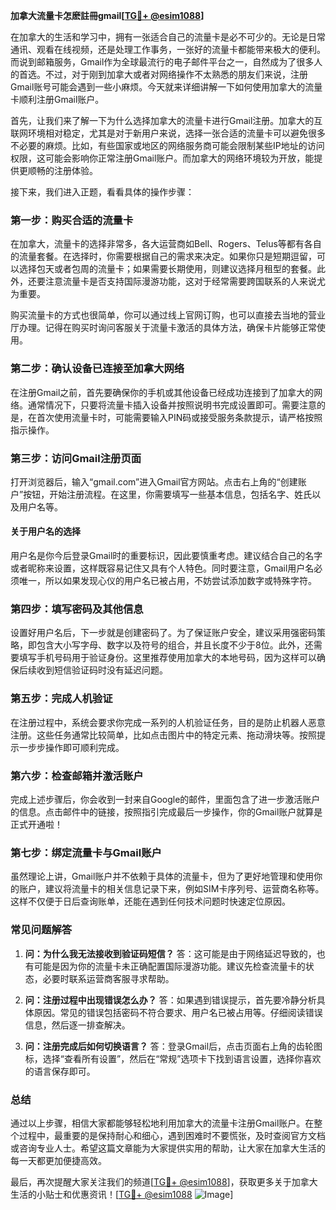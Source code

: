**加拿大流量卡怎麽註冊gmail[[TG💪+ @esim1088](https://t.me/s/esim1088)]**

在加拿大的生活和学习中，拥有一张适合自己的流量卡是必不可少的。无论是日常通讯、观看在线视频，还是处理工作事务，一张好的流量卡都能带来极大的便利。而说到邮箱服务，Gmail作为全球最流行的电子邮件平台之一，自然成为了很多人的首选。不过，对于刚到加拿大或者对网络操作不太熟悉的朋友们来说，注册Gmail账号可能会遇到一些小麻烦。今天就来详细讲解一下如何使用加拿大的流量卡顺利注册Gmail账户。

首先，让我们来了解一下为什么选择加拿大的流量卡进行Gmail注册。加拿大的互联网环境相对稳定，尤其是对于新用户来说，选择一张合适的流量卡可以避免很多不必要的麻烦。比如，有些国家或地区的网络服务商可能会限制某些IP地址的访问权限，这可能会影响你正常注册Gmail账户。而加拿大的网络环境较为开放，能提供更顺畅的注册体验。

接下来，我们进入正题，看看具体的操作步骤：

### **第一步：购买合适的流量卡**
在加拿大，流量卡的选择非常多，各大运营商如Bell、Rogers、Telus等都有各自的流量套餐。在选择时，你需要根据自己的需求来决定。如果你只是短期逗留，可以选择包天或者包周的流量卡；如果需要长期使用，则建议选择月租型的套餐。此外，还要注意流量卡是否支持国际漫游功能，这对于经常需要跨国联系的人来说尤为重要。

购买流量卡的方式也很简单，你可以通过线上官网订购，也可以直接去当地的营业厅办理。记得在购买时询问客服关于流量卡激活的具体方法，确保卡片能够正常使用。

### **第二步：确认设备已连接至加拿大网络**
在注册Gmail之前，首先要确保你的手机或其他设备已经成功连接到了加拿大的网络。通常情况下，只要将流量卡插入设备并按照说明书完成设置即可。需要注意的是，在首次使用流量卡时，可能需要输入PIN码或接受服务条款提示，请严格按照指示操作。

### **第三步：访问Gmail注册页面**
打开浏览器后，输入“gmail.com”进入Gmail官方网站。点击右上角的“创建账户”按钮，开始注册流程。在这里，你需要填写一些基本信息，包括名字、姓氏以及用户名等。

#### **关于用户名的选择**
用户名是你今后登录Gmail时的重要标识，因此要慎重考虑。建议结合自己的名字或者昵称来设置，这样既容易记住又具有个人特色。同时要注意，Gmail用户名必须唯一，所以如果发现心仪的用户名已被占用，不妨尝试添加数字或特殊字符。

### **第四步：填写密码及其他信息**
设置好用户名后，下一步就是创建密码了。为了保证账户安全，建议采用强密码策略，即包含大小写字母、数字以及符号的组合，并且长度不少于8位。此外，还需要填写手机号码用于验证身份。这里推荐使用加拿大的本地号码，因为这样可以确保后续收到短信验证码时没有延迟问题。

### **第五步：完成人机验证**
在注册过程中，系统会要求你完成一系列的人机验证任务，目的是防止机器人恶意注册。这些任务通常比较简单，比如点击图片中的特定元素、拖动滑块等。按照提示一步步操作即可顺利完成。

### **第六步：检查邮箱并激活账户**
完成上述步骤后，你会收到一封来自Google的邮件，里面包含了进一步激活账户的信息。点击邮件中的链接，按照指引完成最后一步操作，你的Gmail账户就算是正式开通啦！

### **第七步：绑定流量卡与Gmail账户**
虽然理论上讲，Gmail账户并不依赖于具体的流量卡，但为了更好地管理和使用你的账户，建议将流量卡的相关信息记录下来，例如SIM卡序列号、运营商名称等。这样不仅便于日后查询账单，还能在遇到任何技术问题时快速定位原因。

### **常见问题解答**
1. **问：为什么我无法接收到验证码短信？**
   答：这可能是由于网络延迟导致的，也有可能是因为你的流量卡未正确配置国际漫游功能。建议先检查流量卡的状态，必要时联系运营商客服寻求帮助。

2. **问：注册过程中出现错误怎么办？**
   答：如果遇到错误提示，首先要冷静分析具体原因。常见的错误包括密码不符合要求、用户名已被占用等。仔细阅读错误信息，然后逐一排查解决。

3. **问：注册完成后如何切换语言？**
   答：登录Gmail后，点击页面右上角的齿轮图标，选择“查看所有设置”，然后在“常规”选项卡下找到语言设置，选择你喜欢的语言保存即可。

### **总结**
通过以上步骤，相信大家都能够轻松地利用加拿大的流量卡注册Gmail账户。在整个过程中，最重要的是保持耐心和细心，遇到困难时不要慌张，及时查阅官方文档或咨询专业人士。希望这篇文章能为大家提供实用的帮助，让大家在加拿大生活的每一天都更加便捷高效。

最后，再次提醒大家关注我们的频道[[TG💪+ @esim1088](https://t.me/s/esim1088)]，获取更多关于加拿大生活的小贴士和优惠资讯！[[TG💪+ @esim1088](https://t.me/s/esim1088) ![Image](https://i.postimg.cc/4NQfJmqS/Snipaste-2025-05-13-00-14-12.png)]